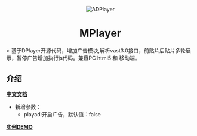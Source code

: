 <p align="center">
<img src="http://jgsx6.com/xiashine/20180702155656.png" alt="ADPlayer">
</p>
<h1 align="center">MPlayer</h1>
> 基于DPlayer开源代码，增加广告模块,解析vast3.0接口，前贴片后贴片多轮展示，暂停广告增加执行js代码。兼容PC html5 和 移动端。

## 介绍
**[中文文档](http://dplayer.js.org/#/zh-Hans/)**

- 新增参数：
    - playad:开启广告，默认值：false

**[实例DEMO](http://jgsx6.com/xiashine/index.html)**
